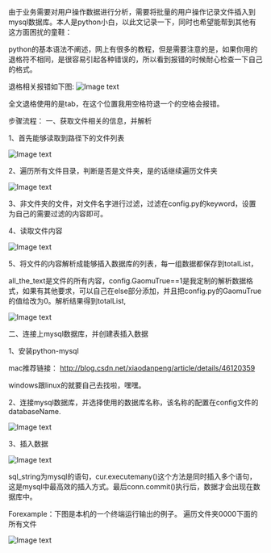 由于业务需要对用户操作数据进行分析，需要将批量的用户操作记录文件插入到mysql数据库。本人是python小白，以此文记录一下，同时也希望能帮到其他有这方面困扰的童鞋：

python的基本语法不阐述，网上有很多的教程，但是需要注意的是，如果你用的退格符不相同，是很容易引起各种错误的，所以看到报错的时候耐心检查一下自己的格式。

退格相关报错如下图:
![Image text](https://raw.github.com/zhuangchuming/repositpry/master/python_-Traverse_file/imgs/1.jpg)

全文退格使用的是tab，在这个位置我用空格符退一个的空格会报错。

步骤流程：
一、获取文件相关的信息，并解析

1、首先能够读取到路径下的文件列表

![Image text](https://github.com/zhuangchuming/repositpry/raw/master/python_-Traverse_file/imgs/2.jpg)

2、遍历所有文件目录，判断是否是文件夹，是的话继续遍历文件夹

![Image text](https://raw.github.com/zhuangchuming/repositpry/master/python_-Traverse_file/imgs/3.jpg)

3、非文件夹的文件，对文件名字进行过滤，过滤在config.py的keyword，设置为自己的需要过滤的内容即可。

4、读取文件内容

![Image text](https://raw.github.com/zhuangchuming/python_-Traverse_file/imgs/4.jpg)

5、将文件的内容解析成能够插入数据库的列表，每一组数据都保存到totalList，

all_the_text是文件的所有内容，config.GaomuTrue==1是我定制的解析数据格式，如果有其他要求，可以自己在else部分添加，并且把config.py的GaomuTrue的值给改为0。解析结果得到totalList,

![Image text](https://raw.github.com/zhuangchuming/repositpry/master/python_-Traverse_file/imgs/5.jpg)

二、连接上mysql数据库，并创建表插入数据

1、安装python-mysql

mac推荐链接：
http://blog.csdn.net/xiaodanpeng/article/details/46120359

windows跟linux的就要自己去找啦，嘿嘿。

2、连接mysql数据库，并选择使用的数据库名称，该名称的配置在config文件的databaseName.

![Image text](https://raw.github.com/zhuangchuming/repositpry/master/python_-Traverse_file/imgs/6.jpg)

3、插入数据

![Image text](https://raw.github.com/zhuangchuming/repositpry/master/python_-Traverse_file/imgs/7.jpg)

sql_string为mysql的语句，cur.executemany()这个方法是同时插入多个语句，这是mysql中最高效的插入方式。最后conn.commit()执行后，数据才会出现在数据库中。

Forexample：下图是本机的一个终端运行输出的例子。
遍历文件夹0000下面的所有文件

![Image text](https://raw.github.com/zhuangchuming/repositpry/master/python_-Traverse_file/imgs/8.jpg)

